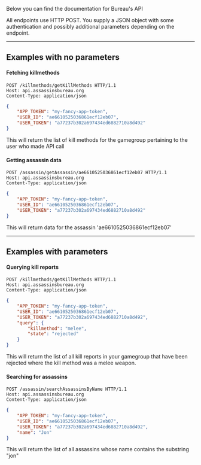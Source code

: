 Below you can find the documentation for Bureau's API

All endpoints use HTTP POST. You supply a JSON object with some authentication and possibly additional parameters depending on the endpoint.

---

## Examples with no parameters

#### Fetching killmethods

```http
POST /killmethods/getKillMethods HTTP/1.1
Host: api.assassinsbureau.org
Content-Type: application/json
```

```json
{   
    "APP_TOKEN": "my-fancy-app-token",
    "USER_ID": "ae6610525036861ecf12eb07",
    "USER_TOKEN": "a77237b302a697434ed6882710a8d492"
}
```

This will return the list of kill methods for the gamegroup pertaining to the user who made API call

#### Getting assassin data

```http
POST /assassin/getAssassin/ae6610525036861ecf12eb07 HTTP/1.1
Host: api.assassinsbureau.org
Content-Type: application/json
```

```json
{   
    "APP_TOKEN": "my-fancy-app-token",
    "USER_ID": "ae6610525036861ecf12eb07",
    "USER_TOKEN": "a77237b302a697434ed6882710a8d492"
}
```

This will return data for the assassin 'ae6610525036861ecf12eb07'

---

## Examples with parameters

#### Querying kill reports

```http
POST /killmethods/getKillMethods HTTP/1.1
Host: api.assassinsbureau.org
Content-Type: application/json
```

```json
{   
    "APP_TOKEN": "my-fancy-app-token",
    "USER_ID": "ae6610525036861ecf12eb07",
    "USER_TOKEN": "a77237b302a697434ed6882710a8d492",
    "query": {
        "killmethod": "melee",
        "state": "rejected"
    }
}
```

This will return the list of all kill reports in your gamegroup that have been rejected where the kill method was a melee weapon.


#### Searching for assassins

```http
POST /assassin/searchAssassinsByName HTTP/1.1
Host: api.assassinsbureau.org
Content-Type: application/json
```

```json
{   
    "APP_TOKEN": "my-fancy-app-token",
    "USER_ID": "ae6610525036861ecf12eb07",
    "USER_TOKEN": "a77237b302a697434ed6882710a8d492",
    "name": "Jon"
}
```

This will return the list of all assassins whose name contains the substring "jon"
